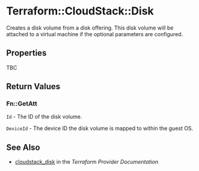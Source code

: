 # Terraform::CloudStack::Disk

Creates a disk volume from a disk offering. This disk volume will be attached to
a virtual machine if the optional parameters are configured.

## Properties

TBC

## Return Values

### Fn::GetAtt

`Id` - The ID of the disk volume.

`DeviceId` - The device ID the disk volume is mapped to within the guest OS.

## See Also

* [cloudstack_disk](https://www.terraform.io/docs/providers/cloudstack/r/disk.html) in the _Terraform Provider Documentation_